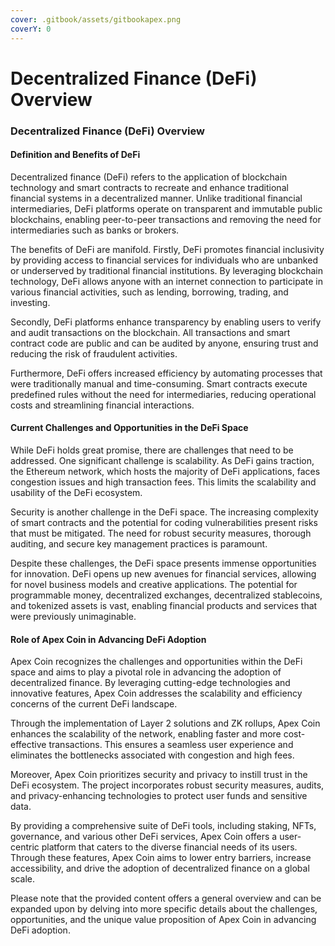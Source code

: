 ```yaml
---
cover: .gitbook/assets/gitbookapex.png
coverY: 0
---
```


# Decentralized Finance (DeFi) Overview

### Decentralized Finance (DeFi) Overview

#### Definition and Benefits of DeFi

Decentralized finance (DeFi) refers to the application of blockchain technology and smart contracts to recreate and enhance traditional financial systems in a decentralized manner. Unlike traditional financial intermediaries, DeFi platforms operate on transparent and immutable public blockchains, enabling peer-to-peer transactions and removing the need for intermediaries such as banks or brokers.

The benefits of DeFi are manifold. Firstly, DeFi promotes financial inclusivity by providing access to financial services for individuals who are unbanked or underserved by traditional financial institutions. By leveraging blockchain technology, DeFi allows anyone with an internet connection to participate in various financial activities, such as lending, borrowing, trading, and investing.

Secondly, DeFi platforms enhance transparency by enabling users to verify and audit transactions on the blockchain. All transactions and smart contract code are public and can be audited by anyone, ensuring trust and reducing the risk of fraudulent activities.

Furthermore, DeFi offers increased efficiency by automating processes that were traditionally manual and time-consuming. Smart contracts execute predefined rules without the need for intermediaries, reducing operational costs and streamlining financial interactions.

#### Current Challenges and Opportunities in the DeFi Space

While DeFi holds great promise, there are challenges that need to be addressed. One significant challenge is scalability. As DeFi gains traction, the Ethereum network, which hosts the majority of DeFi applications, faces congestion issues and high transaction fees. This limits the scalability and usability of the DeFi ecosystem.

Security is another challenge in the DeFi space. The increasing complexity of smart contracts and the potential for coding vulnerabilities present risks that must be mitigated. The need for robust security measures, thorough auditing, and secure key management practices is paramount.

Despite these challenges, the DeFi space presents immense opportunities for innovation. DeFi opens up new avenues for financial services, allowing for novel business models and creative applications. The potential for programmable money, decentralized exchanges, decentralized stablecoins, and tokenized assets is vast, enabling financial products and services that were previously unimaginable.

#### Role of Apex Coin in Advancing DeFi Adoption

Apex Coin recognizes the challenges and opportunities within the DeFi space and aims to play a pivotal role in advancing the adoption of decentralized finance. By leveraging cutting-edge technologies and innovative features, Apex Coin addresses the scalability and efficiency concerns of the current DeFi landscape.

Through the implementation of Layer 2 solutions and ZK rollups, Apex Coin enhances the scalability of the network, enabling faster and more cost-effective transactions. This ensures a seamless user experience and eliminates the bottlenecks associated with congestion and high fees.

Moreover, Apex Coin prioritizes security and privacy to instill trust in the DeFi ecosystem. The project incorporates robust security measures, audits, and privacy-enhancing technologies to protect user funds and sensitive data.

By providing a comprehensive suite of DeFi tools, including staking, NFTs, governance, and various other DeFi services, Apex Coin offers a user-centric platform that caters to the diverse financial needs of its users. Through these features, Apex Coin aims to lower entry barriers, increase accessibility, and drive the adoption of decentralized finance on a global scale.

Please note that the provided content offers a general overview and can be expanded upon by delving into more specific details about the challenges, opportunities, and the unique value proposition of Apex Coin in advancing DeFi adoption.
